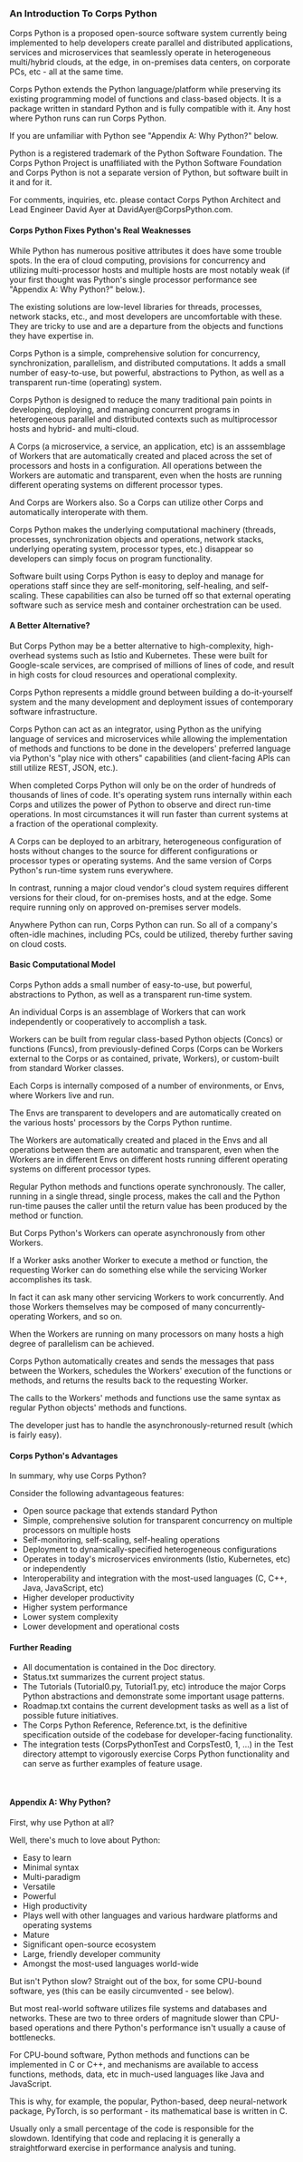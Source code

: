 <html>
<head>
</head>

<body>

<h3>An Introduction To Corps Python</h3>
<p>
Corps Python is a proposed open-source software system currently being implemented to help developers create parallel
and distributed applications, services and microservices that seamlessly operate in heterogeneous multi/hybrid clouds,
at the edge, in on-premises data centers, on corporate PCs, etc - all at the same time.
<p><p>
Corps Python extends the Python language/platform while preserving its existing programming model of functions and
    class-based objects. It is a package written in standard Python and is fully compatible with it. Any host where Python runs
can run Corps Python.
</p>

<p>
If you are unfamiliar with Python see "Appendix A: Why Python?" below.
<p><p>
Python is a registered trademark of the Python Software Foundation.  The Corps Python Project is unaffiliated with the
Python Software Foundation and Corps Python is not a separate version of Python, but software built in it and for it.
<p><p>
For comments, inquiries, etc. please contact Corps Python Architect and Lead Engineer David Ayer at DavidAyer@CorpsPython.com.
</p>

<h4>Corps Python Fixes Python's Real Weaknesses</h4>

<p>While Python has numerous positive attributes it does have some trouble spots.  In the era of cloud computing,
    provisions for concurrency and utilizing multi-processor hosts and multiple hosts are most notably weak (if your
    first thought was Python's single processor performance see "Appendix A: Why Python?" below.).
<p><p>
  The existing solutions are low-level libraries for threads, processes, network stacks, etc., and most developers are
    uncomfortable with these.  They are tricky to use and are a departure from the objects and functions
they have expertise in.
<p><p>
Corps Python is a simple, comprehensive solution for concurrency, synchronization, parallelism, and distributed
    computations. It adds a small number of easy-to-use, but powerful, abstractions to Python, as well as a transparent
    run-time (operating) system.
<p><p>
Corps Python is designed to reduce the many traditional pain points in developing, deploying, and managing concurrent
programs in heterogeneous parallel and distributed contexts such as multiprocessor hosts and hybrid- and multi-cloud.
<p><p>
A Corps (a microservice, a service, an application, etc) is an asssemblage of Workers that are automatically created
and placed across the set of processors and hosts in a configuration.  All operations between the Workers are automatic
and transparent, even when the hosts are running different operating systems on different processor types.
<p><p>
And Corps are Workers also.  So a Corps can utilize other Corps and automatically interoperate with them.
<p><p>
Corps Python makes the underlying computational machinery (threads, processes, synchronization objects and operations,
network stacks, underlying operating system, processor types, etc.) disappear so developers can simply focus on program
functionality.
<p><p>
Software built using Corps Python is easy to deploy and manage for operations staff since they are self-monitoring,
self-healing, and self-scaling.  These capabilities can also be turned off so that external operating software such as
service mesh and container orchestration can be used.
</p>

<h4>A Better Alternative?</h4>

<p>But Corps Python may be a better alternative to high-complexity, high-overhead systems such as Istio and Kubernetes.
These were built for Google-scale services, are comprised of millions of lines of code, and result in high costs for
cloud resources and operational complexity.
<p><p>
Corps Python represents a middle ground between building a do-it-yourself system and the many development and deployment
    issues of contemporary software infrastructure.
<p><p>
Corps Python can act as an integrator, using Python as the unifying language of services and microservices while
    allowing the implementation of methods and functions to be done in the developers' preferred language via Python's
    "play nice with others" capabilities (and client-facing APIs can still utilize REST, JSON, etc.).
<p><p>
When completed Corps Python will only be on the order of hundreds of thousands of lines of code.  It's operating system
runs internally within each Corps and utilizes the power of Python to observe and direct run-time operations.  In most
circumstances it will run faster than current systems at a fraction of the operational complexity.
<p><p>
A Corps can be deployed to an arbitrary, heterogeneous configuration of hosts without changes to the source for
    different configurations or processor types or operating systems. And the same version of Corps Python's run-time
    system runs everywhere.
<p><p>
In contrast, running a major cloud vendor's cloud system requires different versions for their cloud, for on-premises
hosts, and at the edge.  Some require running only on approved on-premises server models.
<p><p>
Anywhere Python can run, Corps Python can run. So all of a company's often-idle machines, including PCs, could be
    utilized, thereby further saving on cloud costs.
</p>

<h4>Basic Computational Model</h4>

<p>Corps Python adds a small number of easy-to-use, but powerful, abstractions to Python, as well as a transparent
run-time system.
<p><p>
An individual Corps is an assemblage of Workers that can work independently or cooperatively to accomplish a task.
<p><p>
Workers can be built from regular class-based Python objects (Concs) or functions (Funcs), from previously-defined
Corps (Corps can be Workers external to the Corps or as contained, private, Workers), or custom-built from standard
Worker classes.
<p><p>
Each Corps is internally composed of a number of environments, or Envs, where Workers live and run.
<p><p>
The Envs are transparent to developers and are automatically created on the various hosts' processors by the Corps
Python runtime.
<p><p>
The Workers are automatically created and placed in the Envs and all operations between them are automatic and
transparent, even when the Workers are in different Envs on different hosts running different operating systems on
different processor types.
<p><p>
Regular Python methods and functions operate synchronously. The caller, running in a single thread, single process,
makes the call and the Python run-time pauses the caller until the return value has been produced by the method or
function.
<p><p>
But Corps Python's Workers can operate asynchronously from other Workers.
<p><p>
If a Worker asks another Worker to execute a method or function, the requesting Worker can do something else while the
servicing Worker accomplishes its task.
<p><p>
In fact it can ask many other servicing Workers to work concurrently.  And those Workers themselves may be composed of
many concurrently-operating Workers, and so on.
<p><p>
When the Workers are running on many processors on many hosts a high degree of parallelism can be achieved.
<p><p>
Corps Python automatically creates and sends the messages that pass between the Workers, schedules the Workers'
execution of the functions or methods, and returns the results back to the requesting Worker.
<p><p>
The calls to the Workers' methods and functions use the same syntax as regular Python objects' methods and
functions.
<p><p>
The developer just has to handle the asynchronously-returned result (which is fairly easy).
</p>

<h4>Corps Python's Advantages</h4>
<p>
In summary, why use Corps Python?
<p></p>
Consider the following advantageous features:
</p>
<ul>
    <li>Open source package that extends standard Python</li>
    <li>Simple, comprehensive solution for transparent concurrency on multiple processors on multiple hosts</li>
    <li>Self-monitoring, self-scaling, self-healing operations</li>
    <li>Deployment to dynamically-specified heterogeneous configurations</li>
    <li>Operates in today's microservices environments (Istio, Kubernetes, etc) or independently</li>
    <li>Interoperability and integration with the most-used languages (C, C++, Java, JavaScript, etc)</li>
    <li>Higher developer productivity</li>
    <li>Higher system performance</li>
    <li>Lower system complexity</li>
    <li>Lower development and operational costs</li>
</ul>

<h4>Further Reading</h4>
<ul>
    <li>All documentation is contained in the Doc directory.</li>
    <li>Status.txt summarizes the current project status.</li>
    <li>The Tutorials (Tutorial0.py, Tutorial1.py, etc) introduce the major Corps Python abstractions and demonstrate
    some important usage patterns.</li>
    <li>Roadmap.txt contains the current development tasks as well as a list of possible future initiatives.</li>
    <li>The Corps Python Reference, Reference.txt, is the definitive specification outside of the codebase for
    developer-facing functionality.</li>
    <li>The integration tests (CorpsPythonTest and CorpsTest0, 1, ...) in the Test directory attempt to vigorously exercise
    Corps Python functionality and can serve as further examples of feature usage.</li>
</ul>

<br>
<h4>Appendix A: Why Python?</h4>
<p>First, why use Python at all?
</p><p>
Well, there's much to love about Python:
</p>
<ul>
    <li>Easy to learn</li>
    <li>Minimal syntax</li>
    <li>Multi-paradigm</li>
    <li>Versatile</li>
    <li>Powerful</li>
    <li>High productivity</li>
    <li> Plays well with other languages and various hardware platforms and operating systems</li>
    <li>Mature</li>
    <li>Significant open-source ecosystem</li>
    <li>Large, friendly developer community</li>
    <li>Amongst the most-used languages world-wide</li>
</ul>

<p>But isn't Python slow? Straight out of the box, for some CPU-bound software, yes (this can be easily circumvented - see
below).
<p><p>
But most real-world software utilizes file systems and databases and networks.  These are two to three orders of
magnitude slower than CPU-based operations and there Python's performance isn't usually a cause of bottlenecks.
<p><p>
For CPU-bound software, Python methods and functions can be implemented in C or C++, and mechanisms are available to
access functions, methods, data, etc in much-used languages like Java and JavaScript.
<p><p>
This is why, for example, the popular, Python-based, deep neural-network package, PyTorch, is so performant - its
    mathematical base is written in C.
<p><p>
Usually only a small percentage of the code is responsible for the slowdown.  Identifying that code and replacing it is
generally a straightforward exercise in performance analysis and tuning.
</p>

<br><br>
</body>
</html>
